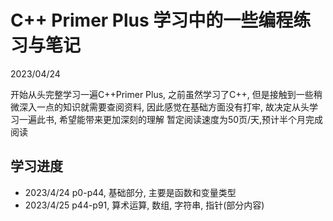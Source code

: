 # C++ Primer Plus 学习中的一些编程练习与笔记

2023/04/24

开始从头完整学习一遍C++Primer Plus, 之前虽然学习了C++, 但是接触到一些稍微深入一点的知识就需要查阅资料, 因此感觉在基础方面没有打牢, 故决定从头学习一遍此书, 希望能带来更加深刻的理解
暂定阅读速度为50页/天,预计半个月完成阅读



## 学习进度

* 2023/4/24  p0-p44, 基础部分, 主要是函数和变量类型
* 2023/4/25 p44-p91, 算术运算, 数组, 字符串, 指针(部分内容)
